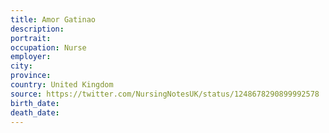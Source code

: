 ```yaml
---
title: Amor Gatinao
description: 
portrait: 
occupation: Nurse
employer: 
city: 
province: 
country: United Kingdom
source: https://twitter.com/NursingNotesUK/status/1248678290899992578
birth_date: 
death_date: 
---
```


